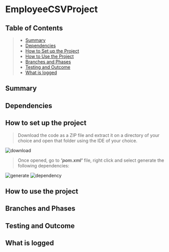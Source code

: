 # EmployeeCSVProject

## Table of Contents
> - [Summary](#Summary)
> - [Dependencies](#Dependencies)
> - [How to Set up the Project](#How-to-set-up-the-project)
> - [How to Use the Project](#How-to-use-the-project)
> - [Branches and Phases](#Branches-and-Phases)
> - [Testing and Outcome](#Testing-and-Outcome)
> - [What is logged](#What-is-logged)

## Summary

## Dependencies

## How to set up the project
> Download the code as a ZIP file and extract it on a directory of your choice
and open that folder using the IDE of your choice.

![download](https://cdn.discordapp.com/attachments/881969703017386034/938889540482002944/unknown.png)

> Once opened, go to ***'pom.xml'*** file, right click and select generate
the following dependencies:

![generate](https://cdn.discordapp.com/attachments/881969703017386034/938890401828446308/unknown.png)
![dependency](https://cdn.discordapp.com/attachments/881969703017386034/938892345863209031/unknown.png)


## How to use the project

## Branches and Phases

## Testing and Outcome

## What is logged
